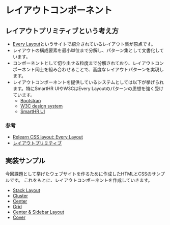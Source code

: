 レイアウトコンポーネント
==

## レイアウトプリミティブという考え方

- [Every Layout](https://every-layout.dev/)というサイトで紹介されているレイアウト集が原点です。
- レイアウトの構成要素を最小単位まで分解し、パターン集として文書化しています。
- コンポーネントとして切り出せる粒度まで分解されており、レイアウトコンポーネント同士を組み合わせることで、高度なレイアウトパターンを実現します。
- レイアウトコンポーネントを提供しているシステムとしては以下が挙げられます。特にSmartHR UIやW3CはEvery Layoutのパターンの思想を強く受けています。
  - [Bootstrap](https://getbootstrap.com/)
  - [W3C design system](https://design-system.w3.org/)
  - [SmartHR UI](https://github.com/kufu/smarthr-ui)

### 参考

- [Relearn CSS layout: Every Layout](https://every-layout.dev/)
- [レイアウトプリミティブ](https://standard.shiftbrain.com/blog/layout-primitives)

## 実装サンプル

今回課題として挙げたウェブサイトを作るために作成したHTMLとCSSのサンプルです。
これをもとに、レイアウトコンポーネントを作成していきます。

- [Stack Layout](https://codepen.io/kgsi/pen/yLEqPPm)
- [Cluster](https://codepen.io/kgsi/pen/mdGrpXV)
- [Center](https://codepen.io/kgsi/pen/ZEjjLpe)
- [Grid](https://codepen.io/kgsi/pen/qByyRVM)
- [Center & Sidebar Layout](https://codepen.io/kgsi/pen/KKxWbYN)
- [Cover](https://codepen.io/kgsi/pen/gOdmBNm)